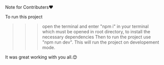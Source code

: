 Note for Contributers❤️

To run this project
>>> open the terminal and enter "npm i" in your terminal which must be opened in root directory, to install the necessary dependencies
>>> Then to run the project use "npm run dev". This will run the project on developement mode.

It was great working with you all.😊
